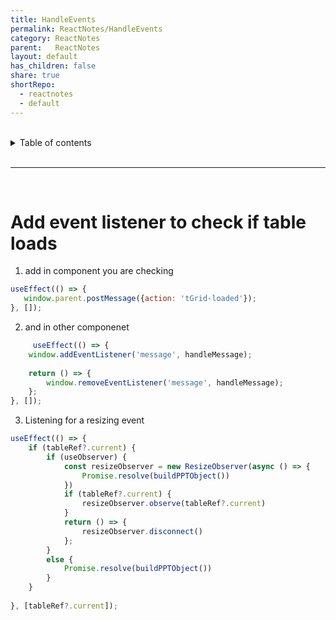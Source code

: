 ```yaml
---  
title: HandleEvents    
permalink: ReactNotes/HandleEvents    
category: ReactNotes    
parent:   ReactNotes    
layout: default    
has_children: false    
share: true    
shortRepo:    
  - reactnotes    
  - default              
---  
```

  
<br/>              
  
<details markdown="block">                    
<summary>                    
Table of contents                    
</summary>                    
{: .text-delta }                    
1. TOC                    
{:toc}                    
</details>                    
  
<br/>                    
  
***                    
  
<br/>    
  
# Add event listener to check if table loads  
  
1. add in component you are checking  
  
 ```javascript    
useEffect(() => {    
    window.parent.postMessage({action: 'tGrid-loaded'});    
}, []);    
```    
  
2. and in other componenet  
  
```javascript    
     useEffect(() => {    
    window.addEventListener('message', handleMessage);    
    
    return () => {    
        window.removeEventListener('message', handleMessage);    
    };    
}, []);    
```    
  
3. Listening for a resizing event  
  
```javascript    
useEffect(() => {    
    if (tableRef?.current) {    
        if (useObserver) {    
            const resizeObserver = new ResizeObserver(async () => {    
                Promise.resolve(buildPPTObject())    
            })    
            if (tableRef?.current) {    
                resizeObserver.observe(tableRef?.current)    
            }    
            return () => {    
                resizeObserver.disconnect()    
            };    
        }    
        else {    
            Promise.resolve(buildPPTObject())    
        }    
    }    
    
}, [tableRef?.current]);    
```